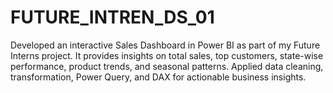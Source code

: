 # FUTURE_INTREN_DS_01
Developed an interactive Sales Dashboard in Power BI as part of my Future Interns project. It provides insights on total sales, top customers, state-wise performance, product trends, and seasonal patterns. Applied data cleaning, transformation, Power Query, and DAX for actionable business insights.
